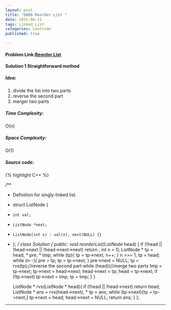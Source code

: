 ```yaml
---
layout: post
title: "Q086 Reorder List "
date: 2015-06-21
tags: Linked_List
categories: Leetcode
published: true

---
```

#### Problem Link:[Reorder List ](https://leetcode.com/problems/reorder-list/) 

#### Solution 1 Straightforward method

##### Idea:

1. divide the list into two parts
2. reverse the second part
3. merger two parts

##### Time Complexity:
O(n)

##### Space Complexity:
O(1)

##### Source code:
{% highlight C++ %}

/**
 * Definition for singly-linked list.
 * struct ListNode {
 *     int val;
 *     ListNode *next;
 *     ListNode(int x) : val(x), next(NULL) {}
 * };
 */
class Solution {
public:
    void reorderList(ListNode* head) {
        if (!head || !head->next || !head->next->next) return ;
        int n = 0;
        ListNode * tp = head, * pre, * tmp;
        while (tp){
            tp = tp->next;
            n++;
        }
        n >>= 1;
        tp = head;
        while (n--){
            pre = tp;
            tp = tp->next;
        }
        pre->next = NULL;
        tp = rvs(tp);//reverse the second part
        while (head){//merge two parts
            tmp = tp->next;
            tp->next = head->next;
            head->next = tp;
            head = tp->next;
            if (!tp->next)  tp->next = tmp;
            tp = tmp;
        }
    }
    
    ListNode * rvs(ListNode * head){
        if (!head || !head->next) return head;
        ListNode * ans = rvs(head->next), * tp = ans;
        while (tp->next){tp = tp->next;}
        tp->next = head;
        head->next = NULL;
        return ans;
    }
};

---

